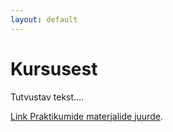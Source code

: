 ```yaml
---
layout: default
---
```


# [](#header-1)Kursusest

Tutvustav tekst....

[Link Praktikumide materjalide juurde](praktikumid).
